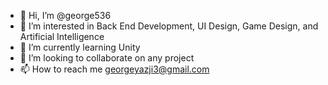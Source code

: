 - 👋 Hi, I’m @george536
- 👀 I’m interested in Back End Development, UI Design, Game Design, and Artificial Intelligence
- 🌱 I’m currently learning Unity
- 💞️ I’m looking to collaborate on any project
- 📫 How to reach me georgeyazji3@gmail.com

<!---
george536/george536 is a ✨ special ✨ repository because its `README.md` (this file) appears on your GitHub profile.
You can click the Preview link to take a look at your changes.
--->
